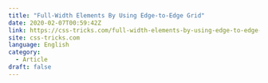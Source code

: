 ```yaml
---
title: "Full-Width Elements By Using Edge-to-Edge Grid"
date: 2020-02-07T00:59:42Z
link: https://css-tricks.com/full-width-elements-by-using-edge-to-edge-grid/?utm_medium=RSS&utm_source=news.12bit.vn
site: css-tricks.com
language: English
category:
  - Article
draft: false
---
```

